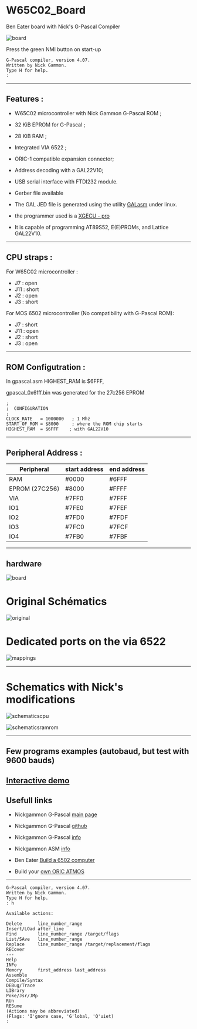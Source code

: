 # W65C02_Board
Ben Eater board with Nick's G-Pascal Compiler

![board](images/proto.jpg "Main board")

Press the green NMI button on start-up
```console
G-Pascal compiler, version 4.07.
Written by Nick Gammon.
Type H for help.
:
```
---

## Features :

- W65C02 microcontroller with Nick Gammon G-Pascal ROM ;
- 32 KiB EPROM for G-Pascal ;
- 28 KiB RAM ;
- Integrated VIA 6522 ;
- ORIC-1 compatible expansion connector;
- Address decoding with a GAL22V10;
- USB serial interface with FTDI232 module.
- Gerber file available


- The GAL JED file is generated using the utility [GALasm](https://github.com/daveho/GALasm) under linux.
- the programmer used is a [XGECU - pro](https://www.aliexpress.com/premium/XGecu.html)
- It is capable of programming AT89S52, E(E)PROMs, and Lattice GAL22V10.
---
## CPU straps :

For W65C02 microcontroller :
- J7  : open
- J11 : short
- J2  : open
- J3  : short

For MOS 6502 microcontroller (No compatibility with G-Pascal ROM):
- J7  : short
- J11 : open
- J2  : short
- J3  : open
---
## ROM Configutration :

In gpascal.asm HIGHEST_RAM is $6FFF,

gpascal_0x6fff.bin was generated for the 27c256 EPROM

```console
;
;  CONFIGURATION
;
CLOCK_RATE   = 1000000   ; 1 Mhz
START_OF_ROM = $8000     ; where the ROM chip starts
HIGHEST_RAM  = $6FFF    ; with GAL22V10
```
---
## Peripheral Address :

| Peripheral | start address | end address |
| ------ | ------ | ------ |
| RAM | #0000 | #6FFF |
| EPROM (27C256) | #8000 | #FFFF |
| VIA | #7FF0 | #7FFF |
| IO1 | #7FE0 | #7FEF |
| IO2 | #7FD0 | #7FDF |
| IO3 | #7FC0 | #7FCF |
| IO4 | #7FB0 | #7FBF |

---
## hardware

![board](images/proto.png "board")

# Original Schématics

![original](images/ben.png "benboard")

# Dedicated ports on the via 6522

![mappings](images/mappings.png "mappings")

---
# Schematics with Nick's modifications

![schematicscpu](schematics/CPU_VIA.png "schematics CPU")

![schematicsramrom](schematics/RAM_ROM.png "schematics RAM ROM")

---
## Few programs examples (autobaud, but test with 9600 bauds)

[Interactive demo](demo/README.md)
---
## Usefull links

- Nickgammon G-Pascal [main page](http://www.gammon.com.au/G-Pascal/index.htm)

- Nickgammon G-Pascal [github](https://github.com/nickgammon/G-Pascal/tree/master)

- Nickgammon G-Pascal [info](http://www.gammon.com.au/G-Pascal/pascal_compiler.htm)

- Nickgammon ASM [info](http://www.gammon.com.au/G-Pascal/assembler.htm)

- Ben Eater [Build a 6502 computer](https://eater.net/)

- Build your [own ORIC ATMOS](https://github.com/f4goh/oric/tree/main/Oric1-Atmos)

---
```console
G-Pascal compiler, version 4.07.
Written by Nick Gammon.
Type H for help.
: h

Available actions:

Delete      line_number_range
Insert/LOad after_line
Find        line_number_range /target/flags
List/SAve   line_number_range
Replace     line_number_range /target/replacement/flags
RECover
---
Help
INFo
Memory      first_address last_address
Assemble
Compile/Syntax
DEBug/Trace
LIBrary
Poke/Jsr/JMp
RUn
RESume
(Actions may be abbreviated)
(Flags: 'I'gnore case, 'G'lobal, 'Q'uiet)
:
```



